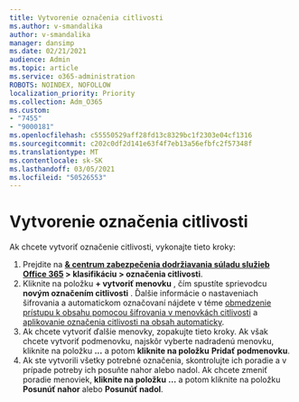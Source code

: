 ```yaml
---
title: Vytvorenie označenia citlivosti
ms.author: v-smandalika
author: v-smandalika
manager: dansimp
ms.date: 02/21/2021
audience: Admin
ms.topic: article
ms.service: o365-administration
ROBOTS: NOINDEX, NOFOLLOW
localization_priority: Priority
ms.collection: Adm_O365
ms.custom:
- "7455"
- "9000181"
ms.openlocfilehash: c55550529aff28fd13c8329bc1f2303e04cf1316
ms.sourcegitcommit: c202c0df2d141e63f4f7eb13a56efbfc2f57348f
ms.translationtype: MT
ms.contentlocale: sk-SK
ms.lasthandoff: 03/05/2021
ms.locfileid: "50526553"
---
```

# <a name="create-a-sensitivity-label"></a>Vytvorenie označenia citlivosti

Ak chcete vytvoriť označenie citlivosti, vykonajte tieto kroky:

1. Prejdite na **[& centrum zabezpečenia dodržiavania súladu služieb Office 365](https://sip.protection.office.com/) > klasifikáciu > označenia citlivosti**.
2. Kliknite na položku **+ vytvoriť menovku** , čím spustíte sprievodcu **novým označením citlivosti** . Ďalšie informácie o nastaveniach šifrovania a automatickom označovaní nájdete v téme [obmedzenie prístupu k obsahu pomocou šifrovania v menovkách citlivosti](https://docs.microsoft.com/microsoft-365/compliance/encryption-sensitivity-labels) a [aplikovanie označenia citlivosti na obsah automaticky](https://docs.microsoft.com/microsoft-365/compliance/apply-sensitivity-label-automatically).
3. Ak chcete vytvoriť ďalšie menovky, zopakujte tieto kroky. Ak však chcete vytvoriť podmenovku, najskôr vyberte nadradenú menovku, kliknite na položku **...** a potom **kliknite na položku** **Pridať podmenovku**.
4. Ak ste vytvorili všetky potrebné označenia, skontrolujte ich poradie a v prípade potreby ich posuňte nahor alebo nadol. Ak chcete zmeniť poradie menoviek, **kliknite na položku** **...** a potom kliknite na položku **Posunúť nahor** alebo **Posunúť nadol**. 
